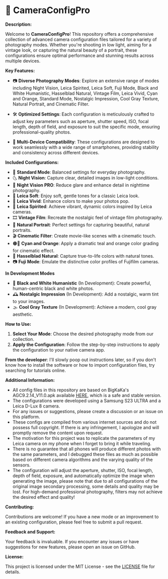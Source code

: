 # 📸 CameraConfigPro

**Description:**

Welcome to **CameraConfigPro**! This repository offers a comprehensive collection of advanced camera configuration files tailored for a variety of photography modes. Whether you're shooting in low light, aiming for a vintage look, or capturing the natural beauty of a portrait, these configurations ensure optimal performance and stunning results across multiple devices.

**Key Features:**

- 📷 **Diverse Photography Modes**: Explore an extensive range of modes including Night Vision, Leica Spirited, Leica Soft, Fuji Mode, Black and White Humanistic, Hasselblad Natural, Vintage Film, Leica Vivid, Cyan and Orange, Standard Mode, Nostalgic Impression, Cool Gray Texture, Natural Portrait, and Cinematic Filter.
  
- 🛠️ **Optimized Settings**: Each configuration is meticulously crafted to adjust key parameters such as aperture, shutter speed, ISO, focal length, depth of field, and exposure to suit the specific mode, ensuring professional-quality photos.

- 📱 **Multi-Device Compatibility**: These configurations are designed to work seamlessly with a wide range of smartphones, providing stability and consistency across different devices.

**Included Configurations:**

- 🌟 **Standard Mode**: Balanced settings for everyday photography.
- 🌜 **Night Vision**: Capture clear, detailed images in low-light conditions.
- 🌃 **Night Vision PRO**: Reduce glare and enhance detail in nighttime photography.
- 🌸 **Leica Soft**: Enjoy soft, gentle tones for a classic Leica look.
- 🎨 **Leica Vivid**: Enhance colors to make your photos pop.
- 🌈 **Leica Spirited**: Achieve vibrant, dynamic colors inspired by Leica cameras.
- 🎞️ **Vintage Film**: Recreate the nostalgic feel of vintage film photography.
- 👤 **Natural Portrait**: Perfect settings for capturing beautiful, natural portraits.
- 🎬 **Cinematic Filter**: Create movie-like scenes with a cinematic touch.
- 🟠🔵 **Cyan and Orange**: Apply a dramatic teal and orange color grading for cinematic effect.
- 🌿 **Hasselblad Natural**: Capture true-to-life colors with natural tones.
- 📷 **Fuji Mode**: Emulate the distinctive color profiles of Fujifilm cameras.

**In Development Modes**

- 🖤 **Black and White Humanistic** (In Development): Create powerful, human-centric black and white photos.
- 🕰️ **Nostalgic Impression** (In Development): Add a nostalgic, warm tint to your images.
- 🌫️ **Cool Gray Texture** (In Development): Achieve a modern, cool gray aesthetic.

**How to Use:**

1. **Select Your Mode**: Choose the desired photography mode from our collection.
2. **Apply the Configuration**: Follow the step-by-step instructions to apply the configuration to your native camera app.

**From the developer**: I'll slowly poop out instructions later, so if you don't know how to install the software or how to import configuration files, try searching for tutorials online. 

**Additional Information:**

- All config files in this repository are based on BigKaKa's AGC9.2.14_V11.0.apk available [HERE](https://www.celsoazevedo.com/), which is a safe and stable version.
- The configurations were developed using a Samsung S23 ULTRA and a Leica D-Lux 8 camera.
- For any issues or suggestions, please create a discussion or an issue on this platform.
- These configs are compiled from various internet sources and do not possess full copyright. If there is any infringement, I apologize and will promptly remove the content upon request.
- The motivation for this project was to replicate the parameters of my Leica camera on my phone when I forget to bring it while traveling.
- There is no guarantee that all phones will produce different photos with the same parameters, and I debugged these files as much as possible based on different camera algorithms and the varying quality of the sensors.
- The configuration will adjust the aperture, shutter, ISO, focal length, depth of field, exposure, and automatically optimize the image when generating the image, please note that due to all configurations of the original image secondary processing, some details and quality may be lost. For high-demand professional photography, filters may not achieve the desired effect and quality!

**Contributing:**

Contributions are welcome! If you have a new mode or an improvement to an existing configuration, please feel free to submit a pull request.

**Feedback and Support:**

Your feedback is invaluable. If you encounter any issues or have suggestions for new features, please open an issue on GitHub.

**License:**

This project is licensed under the MIT License - see the [LICENSE](https://github.com/IanJ332/CameraConfigPro/blob/main/MIT%20License) file for details.
